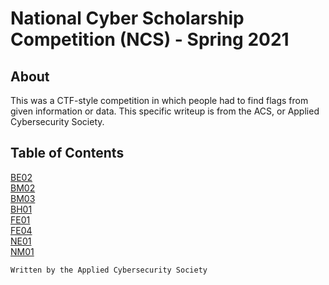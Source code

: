 # National Cyber Scholarship Competition (NCS) - Spring 2021

## About
This was a CTF-style competition in which people had to find flags from given information or data.
This specific writeup is from the ACS, or Applied Cybersecurity Society.

## Table of Contents
[BE02](BE02.md)\
[BM02](BM02.md)\
[BM03](BM03.md)\
[BH01](BH01.md)\
[FE01](FE01.md)\
[FE04](FE04.md)\
[NE01](NE01.md)\
[NM01](NM01.md)

```
Written by the Applied Cybersecurity Society
```